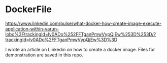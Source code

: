 # DockerFile

https://www.linkedin.com/pulse/what-docker-how-create-image-execute-application-within-varun-lobo%3FtrackingId=lv0ADo%252FFTganPmwVypQjEw%253D%253D/?trackingId=lv0ADo%2FFTganPmwVypQjEw%3D%3D

I wrote an article on Linkedin on how to create a docker image. Files for demonstration are saved in this repo. 
